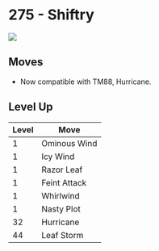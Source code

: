 # 275 - Shiftry
![][275]

## Moves

 - Now compatible with TM88, Hurricane.

## Level Up

Level | Move
---   | ---
  1   | Ominous Wind
  1   | Icy Wind
  1   | Razor Leaf
  1   | Feint Attack
  1   | Whirlwind
  1   | Nasty Plot
 32   | Hurricane
 44   | Leaf Storm



[275]: /img/pokemon/275.png
